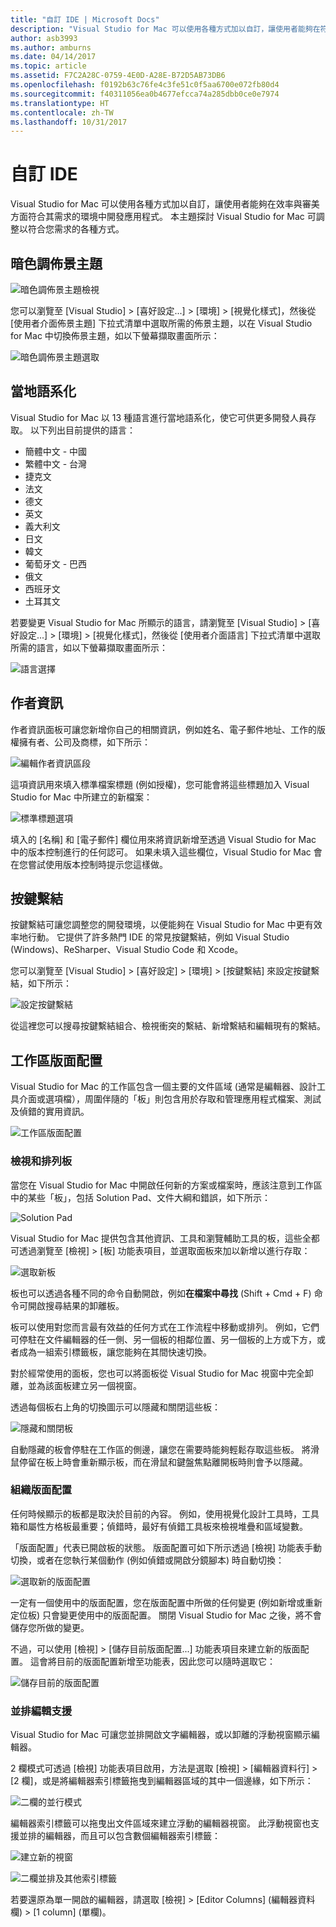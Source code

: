 ```yaml
---
title: "自訂 IDE | Microsoft Docs"
description: "Visual Studio for Mac 可以使用各種方式加以自訂，讓使用者能夠在符合其效率與審美需求的環境中開發應用程式。 本主題探討 Visual Studio for Mac 可調整以符合您需求的各種方式。"
author: asb3993
ms.author: amburns
ms.date: 04/14/2017
ms.topic: article
ms.assetid: F7C2A28C-0759-4E0D-A28E-B72D5AB73DB6
ms.openlocfilehash: f0192b63c76fe4c3fe51c0f5aa6700e072fb80d4
ms.sourcegitcommit: f40311056ea0b4677efcca74a285dbb0ce0e7974
ms.translationtype: HT
ms.contentlocale: zh-TW
ms.lasthandoff: 10/31/2017
---
```

# <a name="customizing-the-ide"></a>自訂 IDE

Visual Studio for Mac 可以使用各種方式加以自訂，讓使用者能夠在效率與審美方面符合其需求的環境中開發應用程式。 本主題探討 Visual Studio for Mac 可調整以符合您需求的各種方式。

## <a name="dark-theme"></a>暗色調佈景主題

![暗色調佈景主題檢視](media/customizing-the-ide-image7a.png)

您可以瀏覽至 [Visual Studio] > [喜好設定...] > [環境] > [視覺化樣式]，然後從 [使用者介面佈景主題] 下拉式清單中選取所需的佈景主題，以在 Visual Studio for Mac 中切換佈景主題，如以下螢幕擷取畫面所示：

 ![暗色調佈景主題選取](media/customizing-the-ide-image7b.png)

## <a name="localization"></a>當地語系化

Visual Studio for Mac 以 13 種語言進行當地語系化，使它可供更多開發人員存取。 以下列出目前提供的語言：

* 簡體中文 - 中國
* 繁體中文 - 台灣
* 捷克文
* 法文
* 德文
* 英文
* 義大利文
* 日文
* 韓文
* 葡萄牙文 - 巴西
* 俄文
* 西班牙文
* 土耳其文

若要變更 Visual Studio for Mac 所顯示的語言，請瀏覽至 [Visual Studio] > [喜好設定...] > [環境] > [視覺化樣式]，然後從 [使用者介面語言] 下拉式清單中選取所需的語言，如以下螢幕擷取畫面所示：


![語言選擇](media/customizing-the-ide-image11a.png)

## <a name="author-information"></a>作者資訊

作者資訊面板可讓您新增你自己的相關資訊，例如姓名、電子郵件地址、工作的版權擁有者、公司及商標，如下所示：

 ![編輯作者資訊區段](media/customizing-the-ide-image9a.png)

這項資訊用來填入標準檔案標題 (例如授權)，您可能會將這些標題加入 Visual Studio for Mac 中所建立的新檔案：

 ![標準標題選項](media/customizing-the-ide-image8a.png)


填入的 [名稱] 和 [電子郵件] 欄位用來將資訊新增至透過 Visual Studio for Mac 中的版本控制進行的任何認可。 如果未填入這些欄位，Visual Studio for Mac 會在您嘗試使用版本控制時提示您這樣做。

## <a name="key-bindings"></a>按鍵繫結

按鍵繫結可讓您調整您的開發環境，以便能夠在 Visual Studio for Mac 中更有效率地行動。 它提供了許多熱門 IDE 的常見按鍵繫結，例如 Visual Studio (Windows)、ReSharper、Visual Studio Code 和 Xcode。

您可以瀏覽至 [Visual Studio] > [喜好設定] > [環境] > [按鍵繫結] 來設定按鍵繫結，如下所示：

 ![設定按鍵繫結](media/customizing-the-ide-image10a.png)

從這裡您可以搜尋按鍵繫結組合、檢視衝突的繫結、新增繫結和編輯現有的繫結。

## <a name="workspace-layout"></a>工作區版面配置

Visual Studio for Mac 的工作區包含一個主要的文件區域 (通常是編輯器、設計工具介面或選項檔），周圍伴隨的「板」則包含用於存取和管理應用程式檔案、測試及偵錯的實用資訊。

 ![工作區版面配置](media/customizing-the-ide-image1a.png)

### <a name="viewing-and-arranging-pads"></a>檢視和排列板

當您在 Visual Studio for Mac 中開啟任何新的方案或檔案時，應該注意到工作區中的某些「板」，包括 Solution Pad、文件大綱和錯誤，如下所示：

![Solution Pad](media/customizing-the-ide-image2a.png)

Visual Studio for Mac 提供包含其他資訊、工具和瀏覽輔助工具的板，這些全都可透過瀏覽至 [檢視] > [板] 功能表項目，並選取面板來加以新增以進行存取：

 ![選取新板](media/customizing-the-ide-image3a.png)

板也可以透過各種不同的命令自動開啟，例如**在檔案中尋找** (Shift + Cmd + F) 命令可開啟搜尋結果的卸離板。

板可以使用對您而言最有效益的任何方式在工作流程中移動或排列。 例如，它們可停駐在文件編輯器的任一側、另一個板的相鄰位置、另一個板的上方或下方，或者成為一組索引標籤板，讓您能夠在其間快速切換。

對於經常使用的面板，您也可以將面板從 Visual Studio for Mac 視窗中完全卸離，並為該面板建立另一個視窗。

透過每個板右上角的切換圖示可以隱藏和關閉這些板：

![隱藏和關閉板](media/customizing-the-ide-image5a.png)

自動隱藏的板會停駐在工作區的側邊，讓您在需要時能夠輕鬆存取這些板。 將滑鼠停留在板上時會重新顯示板，而在滑鼠和鍵盤焦點離開板時則會予以隱藏。


### <a name="organizing-layouts"></a>組織版面配置

任何時候顯示的板都是取決於目前的內容。 例如，使用視覺化設計工具時，工具箱和屬性方格板最重要；偵錯時，最好有偵錯工具板來檢視堆疊和區域變數。

「版面配置」代表已開啟板的狀態。 版面配置可如下所示透過 [檢視] 功能表手動切換，或者在您執行某個動作 (例如偵錯或開啟分鏡腳本) 時自動切換：

![選取新的版面配置](media/customizing-the-ide-image6b.png)

一定有一個使用中的版面配置，您在版面配置中所做的任何變更 (例如新增或重新定位板) 只會變更使用中的版面配置。 關閉 Visual Studio for Mac 之後，將不會儲存您所做的變更。


不過，可以使用 [檢視] > [儲存目前版面配置...] 功能表項目來建立新的版面配置。 這會將目前的版面配置新增至功能表，因此您可以隨時選取它：

![儲存目前的版面配置](media/customizing-the-ide-image6a.png)

### <a name="side-by-side-editing-support"></a>並排編輯支援

Visual Studio for Mac 可讓您並排開啟文字編輯器，或以卸離的浮動視窗顯示編輯器。

2 欄模式可透過 [檢視] 功能表項目啟用，方法是選取 [檢視] > [編輯器資料行] > [2 欄]，或是將編輯器索引標籤拖曳到編輯器區域的其中一個邊緣，如下所示：

 ![二欄的並行模式](media/customizing-the-ide-sbs.png)

編輯器索引標籤可以拖曳出文件區域來建立浮動的編輯器視窗。 此浮動視窗也支援並排的編輯器，而且可以包含數個編輯器索引標籤：

 ![建立新的視窗](media/customizing-the-ide-sbs1.png)

 ![二欄並排及其他索引標籤](media/customizing-the-ide-sbs2.png)

若要還原為單一開啟的編輯器，請選取 [檢視] > [Editor Columns] (編輯器資料欄) > [1 column] (單欄)。
